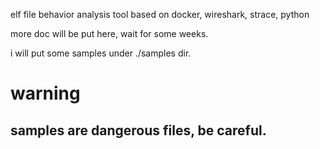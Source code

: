 elf file behavior analysis tool based on docker, wireshark, strace, python

more doc will be put here, wait for some weeks.

i will put some samples under ./samples dir.

# warning

## samples are dangerous files, be careful.
